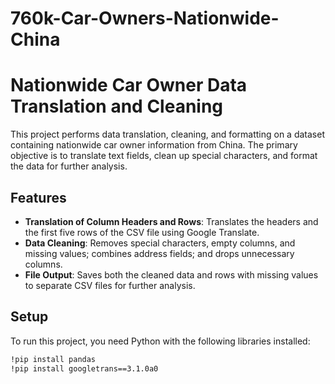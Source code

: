 # 760k-Car-Owners-Nationwide-China
# Nationwide Car Owner Data Translation and Cleaning

This project performs data translation, cleaning, and formatting on a dataset containing nationwide car owner information from China. The primary objective is to translate text fields, clean up special characters, and format the data for further analysis.

## Features
- **Translation of Column Headers and Rows**: Translates the headers and the first five rows of the CSV file using Google Translate.
- **Data Cleaning**: Removes special characters, empty columns, and missing values; combines address fields; and drops unnecessary columns.
- **File Output**: Saves both the cleaned data and rows with missing values to separate CSV files for further analysis.

## Setup

To run this project, you need Python with the following libraries installed:
```bash
!pip install pandas
!pip install googletrans==3.1.0a0
